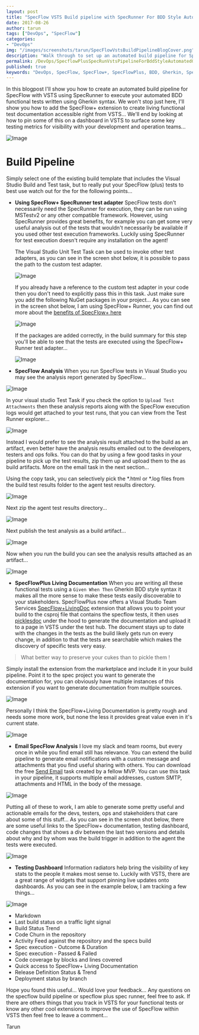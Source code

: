 ```yaml
---
layout: post
title: "SpecFlow VSTS Build pipeline with SpecRunner For BDD Style Automated Gherkin Functional Tests"
date: 2017-08-26
author: tarun
tags: ["DevOps", "SpecFlow"]
categories:
- "DevOps"
img: "/images/screenshots/tarun/SpecFlowVstsBuildPipelineBlogCover.png"
description: "Walk through to set up an automated build pipeline for SpecFlow in Visual Studio Team Services (VSTS). How to use SpecRunner as the test adapter with Visual Studio Test task and SpecFlow+ to put SpecFlow+Living documentation with in VSTS. We'll also look at putting together a testing dashboard to surface useful application quality metrics on a dashboard."
permalink: /DevOps/SpecflowPlusSpecRunVstsPipelineForBddStyleAutomatedGherkinFunctionalTests
published: true
keywords: "DevOps, SpecFlow, SpecFlow+, SpecFlowPlus, BDD, Gherkin, SpecFlow+ Living Documentation, Gherkin, Functional Test Pipeline, SpecRunner, VSTS, Automated Build Pipleine for SpecFlow, SpecRunner with Visual Studio Test Task, SpecFlow Analysis Results in VSTS, Email Spec Analysis, Attach SpecFlow Analysis with VSTS Build, Given When Then SpecFlow Gherkin VSTS, Automated Functional Testing Pipeline in VSTS, Azure, SpecFlow Agent Setup, Set up VSTS Agent for SpecFlow, How to setup SpecFlow in VSTS, Example SpecFlow Build Pipeline, SpecRunner SpecFlow setup for VSTS, SpecFlow VSTS NuGet Packages, SpecFlow Cucumber for .NET in VSTS & TFS, SpecFlow Plus TFS, SpecRunner TFS Build Pipeline"
---
```

In this blogpost I'll show you how to create an automated build pipeline for SpecFlow with VSTS using SpecRunner to execute your automated BDD functional tests written using Gherkin syntax. We won't stop just here, I'll show you how to add the SpecFlow+ extension to create living functional test documentation accessible right from VSTS... We'll end by looking at how to pin some of this on a dashboard in VSTS to surface some key testing metrics for visibility with your development and operation teams... 
<!--more-->
![Image](/images/screenshots/tarun/SpecFlowTarget.jpg)

# Build Pipeline 
Simply select one of the existing build template that includes the Visual Studio Build and Test task, but to really put your SpecFlow (plus) tests to best use watch out for the for the following points... 

+ __Using SpecFlow+ SpecRunner test adapter__
SpecFlow tests don't necessarily need the SpecRunner for execution, they can be run using MSTestv2 or any other compatible framework. However, using SpecRunner provides great benefits, for example you can get some very useful analysis out of the tests that wouldn't necessarily be available if you used other test execution frameworks. Luckily using SpecRunner for test execution doesn't require any installation on the agent! 

    The Visual Studio Unit Test Task can be used to invoke other test adapters, as you can see in the screen shot below, it is possible to pass the path to the custom test adapter. 

    ![Image](/images/screenshots/tarun/UseVisualStudioTestTaskToRunSpecRunner.jpg)

    If you already have a reference to the custom test adapter in your code then you don't need to explicitly pass this in this task. Just make sure you add the following NuGet packages in your project... As you can see in the screen shot below, I am using SpecFlow+ Runner, you can find out more about the [benefits of SpecFlow+ here](http://specflow.org/plus/)

    ![Image](/images/screenshots/tarun/SpecFlowPlusRunner.jpg)

    If the packages are added correctly, in the build summary for this step you'll be able to see that the tests are executed using the SpecFlow+ Runner test adapter... 

    ![Image](/images/screenshots/tarun/BuildLogVsTestSpecFlowPlusRunner.jpg)

+ __SpecFlow Analysis__ 
When you run SpecFlow tests in Visual Studio you may see the analysis report generated by SpecFlow... 

![Image](/images/screenshots/tarun/SpecFlowAnalysisReport.jpg)

In your visual studio Test Task if you check the option to `Upload Test Attachments` then these analysis reports along with the SpecFlow execution logs would get attached to your test runs, that you can view from the Test Runner explorer... 

![Image](/images/screenshots/tarun/SpecFlowAnalysisAttachment.jpg)

 Instead I would prefer to see the analysis result attached to the build as an artifact, even better have the analysis results emailed out to the developers, testers and ops folks. You can do that by using a few good tasks in your pipeline to pick up the test results, zip them up and upload them to the as build artifacts. More on the email task in the next section... 

Using the copy task, you can selectively pick the *.html or *.log files from the build test results folder to the agent test results directory. 

![Image](/images/screenshots/tarun/SpecFlowCopyFileTestResults.jpg)

Next zip the agent test results directory... 

![Image](/images/screenshots/tarun/SpecFlowTestAnalysisArchive.jpg)

Next publish the test analysis as a build artifact... 

![Image](/images/screenshots/tarun/PublishSpecAnalysisAsBuildArtifact.jpg)

Now when you run the build you can see the analysis results attached as an artifact...

![Image](/images/screenshots/tarun/SpecFlowAnalysisAttachAsArtifact.jpg)

+ __SpecFlowPlus Living Documentation__
When you are writing all these functional tests using a `Given When Then` Gherkin BDD style syntax it makes all the more sense to make these tests easily discoverable to your stakeholders. SpecFlowPlus now offers a Visual Studio Team Services [SpecFlow+LivingDoc](https://marketplace.visualstudio.com/items?itemName=techtalk.techtalk-specflow-plus) extension that allows you to point your build to the csproj file that contains the specflow tests, it then uses [picklesdoc](http://docs.picklesdoc.com/en/latest/) under the hood to generate the documentation and upload it to a page in VSTS under the test hub. The document stays up to date with the changes in the tests as the build likely gets run on every change, in addition to that the tests are searchable which makes the discovery of specific tests very easy. 

> What better way to preserve your cukes than to pickle them !

Simply install the extension from the marketplace and include it in your build pipeline. Point it to the spec project you want to generate the documentation for, you can obviously have multiple instances of this extension if you want to generate documentation from multiple sources.  

![Image](/images/screenshots/tarun/SpecFlowPlusLivingDocumentationExample.jpg)

Personally I think the SpecFlow+Living Documentation is pretty rough and needs some more work, but none the less it provides great value even in it's current state.

![Image](/images/screenshots/tarun/SpecFlowPlusLivingDocumentationVsts.jpg)

+ __Email SpecFlow Analysis__
I love my slack and team rooms, but every once in while you find email still has relevance. You can extend the build pipeline to generate email notifications with a custom message and attachments that you find useful sharing with others. You can download the free [Send Email](https://marketplace.visualstudio.com/items?itemName=rvo.SendEmailTask) task created by a fellow MVP. You can use this task in your pipeline, it supports multiple email addresses, custom SMTP, attachments and HTML in the body of the message. 

![Image](/images/screenshots/tarun/SpecFlowEmailTask.jpg)

Putting all of these to work, I am able to generate some pretty useful and actionable emails for the devs, testers, ops and stakeholders that care about some of this stuff... As you can see in the screen shot below, there are some useful links to the SpecFlow+ documentation, testing dashboard, code changes that shows a div between the last two versions and details about why and by whom was the build trigger in addition to the agent the tests were executed.  

![Image](/images/screenshots/tarun/VstsSpecFlowTestResultsEmailSummary.jpg)

+ __Testing Dashboard__ 
Information radiators help bring the visibility of key stats to the people it makes most sense to. Luckily with VSTS, there are a great range of widgets that support pinning live updates onto dashboards. As you can see in the example below, I am tracking a few things...

![Image](/images/screenshots/tarun/SampleTestingDashboardVsts.jpg)

- Markdown 
- Last build status on a traffic light signal  
- Build Status Trend 
- Code Churn in the repository 
- Activity Feed against the repository and the specs build 
- Spec execution - Outcome & Duration 
- Spec execution - Passed & Failed
- Code coverage by blocks and lines covered 
- Quick access to SpecFlow+ Living Documentation
- Release Definition Status & Trend 
- Deployment status by branch 

Hope you found this useful... Would love your feedback... Any questions on the specflow build pipeline or specflow plus spec runner, feel free to ask. If there are others things that you track in VSTS for your functional tests or know any other cool extensions to improve the use of SpecFlow within VSTS then feel free to leave a comment... 

Tarun 